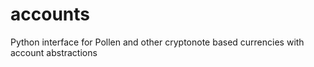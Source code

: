 # accounts
Python interface for Pollen and other cryptonote based currencies with account abstractions
